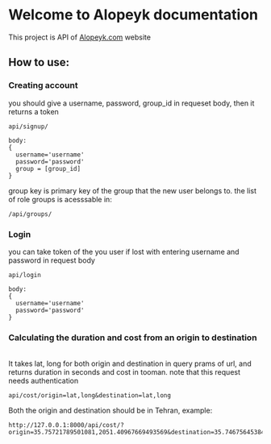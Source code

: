 # Welcome to Alopeyk documentation
This project is API of [Alopeyk.com](https://alopeyk.com/) website
## How to use:
### Creating account
you should give a username, password, group_id in requeset body, then it returns a token
```
api/signup/

body:
{
  username='username'
  password='password'
  group = [group_id]
}
```
group key is primary key of the group that the new user belongs to. the list of role groups is acesssable in:
```
/api/groups/
```
### Login
you can take token of the you user if lost with entering username and password in request body
```
api/login

body:
{
  username='username'
  password='password'
}

```
### Calculating the duration and cost from an origin to destination
<br>It takes lat, long for both origin and destination in query prams of url, and returns duration in seconds and cost in tooman. note that this request needs authentication
```
api/cost/origin=lat,long&destination=lat,long
```
Both the origin and destination should be in Tehran, example:
```
http://127.0.0.1:8000/api/cost/?origin=35.75721789501081,2051.40967669493569&destination=35.746756453846,2051.37487729402636
```
